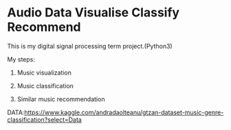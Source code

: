 # Audio Data Visualise Classify Recommend
This is my digital signal processing term project.(Python3)

My steps:
1) Music visualization

2) Music classification

3) Similar music recommendation

DATA:https://www.kaggle.com/andradaolteanu/gtzan-dataset-music-genre-classification?select=Data

